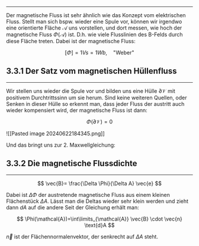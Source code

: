 ***

Der magnetische Fluss ist sehr ähnlich wie das Konzept vom elektrischen Fluss. 
Stellt man sich bspw. wieder eine Spule vor, können wir irgendwo eine orientierte Fläche $\mathcal{A}$ uns vorstellen, und dort messen, wie hoch der magnetische Fluss $\Phi(\mathcal{A})$ ist. D.h. wie viele Flusslinien des B-Felds durch diese Fläche treten. Dabei ist der magnetische Fluss:

$$
[\Phi]=1 Vs=1Wb, \quad \text{"Weber"}
$$

## 3.3.1 Der Satz vom magnetischen Hüllenfluss
***

Wir stellen uns wieder die Spule vor und bilden uns eine Hülle $\partial \mathcal{V}$ mit positivem Durchtrittssinn um sie herum. Sind keine weiteren Quellen, oder Senken in dieser Hülle so erkennt man, dass jeder Fluss der austritt auch wieder kompensiert wird, der magnetische Fluss ist dann:

$$
\Phi(\mathcal{\partial \mathcal{V}})=0
$$

![[Pasted image 20240622184345.png]]

Und das bringt uns zur 2. Maxwellgleichung:

## 3.3.2 Die magnetische Flussdichte
***

$$
\vec{B}= \frac{\Delta \Phi}{\Delta A} \vec{e}
$$

Dabei ist $\Delta \Phi$ der austretende magnetische Fluss aus einem kleinen Flächenstück $\Delta A$. Lässt man die Deltas wieder sehr klein werden und zieht dann $dA$ auf die andere Seit der Gleichung erhält man:

$$
\Phi(\mathcal{A})=\int\limits_{\mathcal{A}} \vec{B} \cdot \vec{n} \text{d}A
$$

$\vec{n}$ ist der Flächennormalenvektor, der senkrecht auf $\Delta A$ steht.